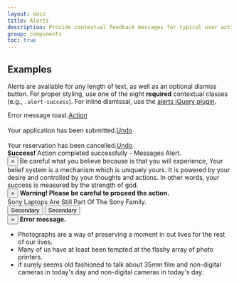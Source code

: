 ```yaml
---
layout: docs
title: Alerts
description: Provide contextual feedback messages for typical user actions with the handful of available and flexible alert messages.
group: components
toc: true
---
```


## Examples

Alerts are available for any length of text, as well as an optional dismiss button. For proper styling, use one of the eight **required** contextual classes (e.g., `.alert-success`). For inline dismissal, use the [alerts jQuery plugin](#dismissing).

<div class="alert toast alert-danger" role="alert">
  Error message toast.<a href="javascript:;">Action</a>
</div>
<br/>
<div class="alert toast alert-success" role="alert">
  Your application has been submitted.<a href="javascript:;">Undo</a>
</div>
<br/>
<div class="alert toast alert-neutral" role="alert">
  Your reservation has been cancelled.<a href="javascript:;">Undo</a>
</div>


<div class="alert alert-success" role="alert">
  <b>Success!</b> Action completed successfully - Messages Alert.
</div>

<div class="alert alert-primary" role="alert">
  <button type="button" class="close" data-dismiss="alert" aria-label="Close">
    <span aria-hidden="true">&times;</span>
  </button>
  Be careful what you believe because is that you will experience, Your belief system is a mechanism which is uniquely yours. It is powered by your desire and controlled by your thoughts and actions. In other words, your success is measured by the strength of god.  
</div>

<div class="alert alert-warning" role="alert">
  <button type="button" class="close" data-dismiss="alert" aria-label="Close">
    <span aria-hidden="true">&times;</span>
  </button>
  <b>Warning! Please be careful to proceed the action.</b><br/>
  Sony Laptops Are Still Part Of The Sony Family.<br/>
  <button type="button" class="btn btn-secondary">Secondary</button>
  <button type="button" class="btn btn-secondary">Secondary</button>
</div>

<div class="alert alert-danger" role="alert">
  <button type="button" class="close" data-dismiss="alert" aria-label="Close">
    <span aria-hidden="true">&times;</span>
  </button>
  <b>Error message.</b><br/>
  <ul>
    <li>Photographs are a way of preserving a moment in out lives for the rest of our lives.</li>
    <li>Many of us have at least been tempted at the flashy array of photo printers.</li>
    <li>if surely seems old fashioned to talk about 35mm film and non-digital cameras in  today's day and non-digital cameras in today's day.</li>
  </ul>
</div>
